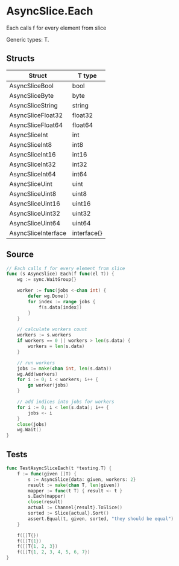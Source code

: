 # AsyncSlice.Each

Each calls f for every element from slice

Generic types: T.

## Structs

| Struct | T type |
| ------ | ------ |
| AsyncSliceBool | bool |
| AsyncSliceByte | byte |
| AsyncSliceString | string |
| AsyncSliceFloat32 | float32 |
| AsyncSliceFloat64 | float64 |
| AsyncSliceInt | int |
| AsyncSliceInt8 | int8 |
| AsyncSliceInt16 | int16 |
| AsyncSliceInt32 | int32 |
| AsyncSliceInt64 | int64 |
| AsyncSliceUint | uint |
| AsyncSliceUint8 | uint8 |
| AsyncSliceUint16 | uint16 |
| AsyncSliceUint32 | uint32 |
| AsyncSliceUint64 | uint64 |
| AsyncSliceInterface | interface{} |


## Source

```go
// Each calls f for every element from slice
func (s AsyncSlice) Each(f func(el T)) {
	wg := sync.WaitGroup{}

	worker := func(jobs <-chan int) {
		defer wg.Done()
		for index := range jobs {
			f(s.data[index])
		}
	}

	// calculate workers count
	workers := s.workers
	if workers == 0 || workers > len(s.data) {
		workers = len(s.data)
	}

	// run workers
	jobs := make(chan int, len(s.data))
	wg.Add(workers)
	for i := 0; i < workers; i++ {
		go worker(jobs)
	}

	// add indices into jobs for workers
	for i := 0; i < len(s.data); i++ {
		jobs <- i
	}
	close(jobs)
	wg.Wait()
}
```

## Tests

```go
func TestAsyncSliceEach(t *testing.T) {
	f := func(given []T) {
		s := AsyncSlice{data: given, workers: 2}
		result := make(chan T, len(given))
		mapper := func(t T) { result <- t }
		s.Each(mapper)
		close(result)
		actual := Channel{result}.ToSlice()
		sorted := Slice{actual}.Sort()
		assert.Equal(t, given, sorted, "they should be equal")
	}

	f([]T{})
	f([]T{1})
	f([]T{1, 2, 3})
	f([]T{1, 2, 3, 4, 5, 6, 7})
}
```